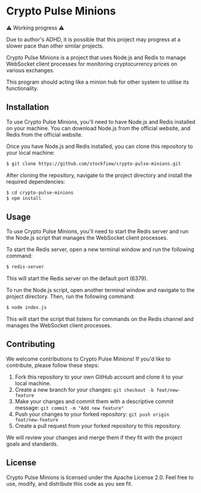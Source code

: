 # Crypto Pulse Minions

⚠️ Working progress ⚠️ 

Due to author's ADHD, it is possible that this project may progress at a slower pace than other similar projects. 

Crypto Pulse Minions is a project that uses Node.js and Redis to manage WebSocket client processes for monitoring cryptocurrency prices on various exchanges.

This program should acting like a minion hub for other system to utilise its functionality.

## Installation

To use Crypto Pulse Minions, you'll need to have Node.js and Redis installed on your machine. You can download Node.js from the official website, and Redis from the official website.

Once you have Node.js and Redis installed, you can clone this repository to your local machine:

```bash
$ git clone https://github.com/stockfiew/crypto-pulse-minions.git
```
After cloning the repository, navigate to the project directory and install the required dependencies:

```bash
$ cd crypto-pulse-minions
$ npm install
```

## Usage

To use Crypto Pulse Minions, you'll need to start the Redis server and run the Node.js script that manages the WebSocket client processes.

To start the Redis server, open a new terminal window and run the following command:

```bash
$ redis-server
```

This will start the Redis server on the default port (6379).

To run the Node.js script, open another terminal window and navigate to the project directory. Then, run the following command:

```bash
$ node index.js
```

This will start the script that listens for commands on the Redis channel and manages the WebSocket client processes.

## Contributing

We welcome contributions to Crypto Pulse Minions! If you'd like to contribute, please follow these steps:

1. Fork this repository to your own GitHub account and clone it to your local machine.
2. Create a new branch for your changes: `git checkout -b feat/new-feature`
3. Make your changes and commit them with a descriptive commit message: `git commit -m "Add new feature"`
4. Push your changes to your forked repository: `git push origin feat/new-feature`
5. Create a pull request from your forked repository to this repository.

We will review your changes and merge them if they fit with the project goals and standards.

## License

Crypto Pulse Minions is licensed under the Apache License 2.0. Feel free to use, modify, and distribute this code as you see fit.

